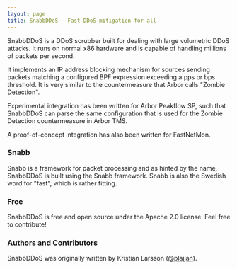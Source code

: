 ```yaml
---
layout: page
title: SnabbDDoS - Fast DDoS mitigation for all
---
```

SnabbDDoS is a DDoS scrubber built for dealing with large volumetric DDoS attacks. It runs on normal x86 hardware and is capable of handling millions of packets per second.

It implements an IP address blocking mechanism for sources sending packets matching a configured BPF expression exceeding a pps or bps threshold. It is very similar to the countermeasure that Arbor calls "Zombie Detection".

Experimental integration has been written for Arbor Peakflow SP, such that SnabbDDoS can parse the same configuration that is used for the Zombie Detection countermeasure in Arbor TMS.

A proof-of-concept integration has also been written for FastNetMon.


### Snabb

Snabb is a framework for packet processing and as hinted by the name, SnabbDDoS is built using the Snabb framework. Snabb is also the Swedish word for "fast", which is rather fitting.


### Free
SnabbDDoS is free and open source under the Apache 2.0 license. Feel free to contribute!


### Authors and Contributors
SnabbDDoS was originally written by Kristian Larsson (<a href="https://github.com/plajjan" class="user-mention">@plajjan</a>).</p>
